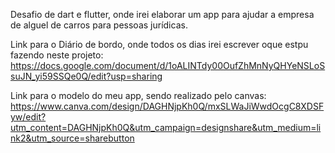 Desafio de dart e flutter, onde irei elaborar um app para ajudar a empresa de alguel de carros para pessoas jurídicas.

Link para o Diário de bordo, onde todos os dias irei escrever oque estpu fazendo neste projeto: https://docs.google.com/document/d/1oALINTdy00OufZhMnNyQHYeNSLoSsuJN_yi59SSQe0Q/edit?usp=sharing

Link para o modelo do meu app, sendo realizado pelo canvas: https://www.canva.com/design/DAGHNjpKh0Q/mxSLWaJiWwdOcgC8XDSFyw/edit?utm_content=DAGHNjpKh0Q&utm_campaign=designshare&utm_medium=link2&utm_source=sharebutton
